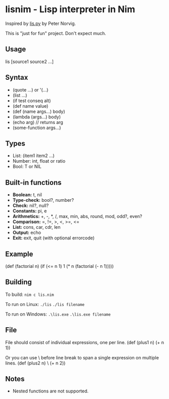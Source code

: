 lisnim - Lisp interpreter in Nim
================================

Inspired by [lis.py](http://norvig.com/lispy.html) by Peter Norvig.

This is "just for fun" project. Don't expect much.

Usage
-----

lis [source1 source2 ...]

Syntax
------

* (quote ...) or '(...)
* (list ...)
* (if test conseq alt)
* (def name value)
* (def (name args...) body)
* (lambda (args...) body)
* (echo arg) // returns arg
* (some-function args...)

Types
-----

* List: (item1 item2 ...)
* Number: int, float or ratio
* Bool: T or NIL

Built-in functions
------------------

* **Boolean:** t, nil
* **Type-check:** bool?, number?
* **Check:** nil?, null?
* **Constants:** pi, e
* **Arithmetics:** +, -, \*, /, max, min, abs, round, mod, odd?, even?
* **Comparison:** =, !=, >, <, >=, <=
* **List:** cons, car, cdr, len
* **Output:** echo
* **Exit:** exit, quit (with optional errorcode)

Example
-------

(def (factorial n) (if (<= n 1) 1 (\* n (factorial (- n 1)))))

Building
--------

To build:
`nim c lis.nim`

To run on Linux:
`./lis`
`./lis filename`

To run on Windows:
`.\lis.exe`
`.\lis.exe filename`

File
----

File should consist of individual expressions, one per line.
(def (plus1 n) (+ n 1))

Or you can use \\ before line break to span a single expression on multiple lines.
(def (plus2 n) \\
  (+ n 2))

Notes
-----

* Nested functions are not supported.

